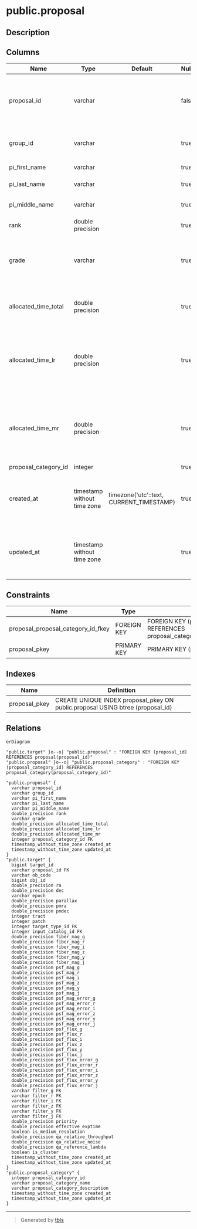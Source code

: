 # public.proposal

## Description

## Columns

| Name | Type | Default | Nullable | Children | Parents | Comment |
| ---- | ---- | ------- | -------- | -------- | ------- | ------- |
| proposal_id | varchar |  | false | [public.target](public.target.md) |  | Unique identifier for proposal (e.g, S21B-OT06?) |
| group_id | varchar |  | true |  |  | Group ID in STARS (e.g., o21195?) |
| pi_first_name | varchar |  | true |  |  | PI's first name |
| pi_last_name | varchar |  | true |  |  | PI's last name |
| pi_middle_name | varchar |  | true |  |  | PI's middle name |
| rank | double precision |  | true |  |  | TAC score |
| grade | varchar |  | true |  |  | TAC grade (A/B/C/F in the case of HSC queue) |
| allocated_time_total | double precision |  | true |  |  | Total fiberhours allocated by TAC (hour) |
| allocated_time_lr | double precision |  | true |  |  | Total fiberhours for the low-resolution mode allocated by TAC (hour) |
| allocated_time_mr | double precision |  | true |  |  | Total fiberhours for the medium-resolution mode allocated by TAC (hour) |
| proposal_category_id | integer |  | true |  | [public.proposal_category](public.proposal_category.md) |  |
| created_at | timestamp without time zone | timezone('utc'::text, CURRENT_TIMESTAMP) | true |  |  | The date and time in UTC when the record was created |
| updated_at | timestamp without time zone |  | true |  |  | The date and time in UTC when the record was last updated |

## Constraints

| Name | Type | Definition |
| ---- | ---- | ---------- |
| proposal_proposal_category_id_fkey | FOREIGN KEY | FOREIGN KEY (proposal_category_id) REFERENCES proposal_category(proposal_category_id) |
| proposal_pkey | PRIMARY KEY | PRIMARY KEY (proposal_id) |

## Indexes

| Name | Definition |
| ---- | ---------- |
| proposal_pkey | CREATE UNIQUE INDEX proposal_pkey ON public.proposal USING btree (proposal_id) |

## Relations

```mermaid
erDiagram

"public.target" }o--o| "public.proposal" : "FOREIGN KEY (proposal_id) REFERENCES proposal(proposal_id)"
"public.proposal" }o--o| "public.proposal_category" : "FOREIGN KEY (proposal_category_id) REFERENCES proposal_category(proposal_category_id)"

"public.proposal" {
  varchar proposal_id
  varchar group_id
  varchar pi_first_name
  varchar pi_last_name
  varchar pi_middle_name
  double_precision rank
  varchar grade
  double_precision allocated_time_total
  double_precision allocated_time_lr
  double_precision allocated_time_mr
  integer proposal_category_id FK
  timestamp_without_time_zone created_at
  timestamp_without_time_zone updated_at
}
"public.target" {
  bigint target_id
  varchar proposal_id FK
  varchar ob_code
  bigint obj_id
  double_precision ra
  double_precision dec
  varchar epoch
  double_precision parallax
  double_precision pmra
  double_precision pmdec
  integer tract
  integer patch
  integer target_type_id FK
  integer input_catalog_id FK
  double_precision fiber_mag_g
  double_precision fiber_mag_r
  double_precision fiber_mag_i
  double_precision fiber_mag_z
  double_precision fiber_mag_y
  double_precision fiber_mag_j
  double_precision psf_mag_g
  double_precision psf_mag_r
  double_precision psf_mag_i
  double_precision psf_mag_z
  double_precision psf_mag_y
  double_precision psf_mag_j
  double_precision psf_mag_error_g
  double_precision psf_mag_error_r
  double_precision psf_mag_error_i
  double_precision psf_mag_error_z
  double_precision psf_mag_error_y
  double_precision psf_mag_error_j
  double_precision psf_flux_g
  double_precision psf_flux_r
  double_precision psf_flux_i
  double_precision psf_flux_z
  double_precision psf_flux_y
  double_precision psf_flux_j
  double_precision psf_flux_error_g
  double_precision psf_flux_error_r
  double_precision psf_flux_error_i
  double_precision psf_flux_error_z
  double_precision psf_flux_error_y
  double_precision psf_flux_error_j
  varchar filter_g FK
  varchar filter_r FK
  varchar filter_i FK
  varchar filter_z FK
  varchar filter_y FK
  varchar filter_j FK
  double_precision priority
  double_precision effective_exptime
  boolean is_medium_resolution
  double_precision qa_relative_throughput
  double_precision qa_relative_noise
  double_precision qa_reference_lambda
  boolean is_cluster
  timestamp_without_time_zone created_at
  timestamp_without_time_zone updated_at
}
"public.proposal_category" {
  integer proposal_category_id
  varchar proposal_category_name
  varchar proposal_category_description
  timestamp_without_time_zone created_at
  timestamp_without_time_zone updated_at
}
```

---

> Generated by [tbls](https://github.com/k1LoW/tbls)
